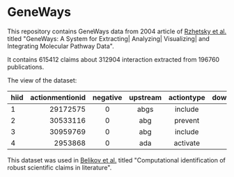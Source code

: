 # GeneWays

This repository contains GeneWays data from 2004 article of [Rzhetsky et al.](./rzhetsky2004.bib) titled  "GeneWays: A System for Extracting| Analyzing| Visualizing| and Integrating Molecular Pathway Data".

It contains 615412 claims about 312904 interaction extracted from 196760 publications.

The view of the dataset:

hiid|actionmentionid|negative|upstream|actiontype|downstream|pmid|isFullText|sentencenumber|score|prec
| ------------- |---:|:-----:|:-----:|:-----:|:-----:|:-----:|:-----:|:-----:|:-----:|:-----:|
|1|29172575|0|abgs|include|pha|8902375|N|3|-0.274|0.87736|
|2|30533116|0|abg|prevent|tert|19053372|N|9|NULL|NULL|
|3|30959769|0|abg|include|ogt|17307853|N|4|NULL|NULL|
|4|2953868|0|ada|activate|ada|9988722|Y|29|-0.668|0.82661|


This dataset was used in [Belikov et al.](./belikov2020.bib) titled "Computational identification of robust scientific claims in literature".

